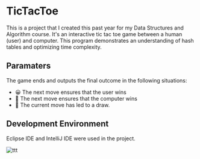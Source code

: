 # TicTacToe
This is a project that I created this past year for my Data Structures and Algorithm course. It's an interactive tic tac toe game between a human (user) and computer. This program demonstrates an understanding of hash tables and optimizing time complexity.

Paramaters
---------
The game ends and outputs the final outcome in the following situations:
* 😀 The next move ensures that the user wins
* 🤖 The next move ensures that the computer wins
* 🤝 The current move has led to a draw.

Development Environment
---------
Eclipse IDE and IntelliJ IDE were used in the project.

![ttt](https://user-images.githubusercontent.com/40601891/149225006-dd58cf83-f073-424d-b51b-feece884e01e.gif)
